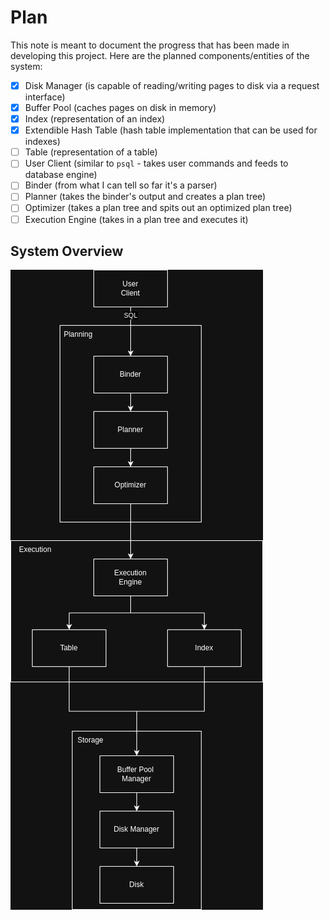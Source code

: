 # Plan

This note is meant to document the progress that has been made in developing this project. Here are the planned components/entities of the system:
- [x] Disk Manager (is capable of reading/writing pages to disk via a request interface)
- [x] Buffer Pool (caches pages on disk in memory)
- [x] Index (representation of an index)
- [x] Extendible Hash Table (hash table implementation that can be used for indexes)
- [ ] Table (representation of a table)
- [ ] User Client (similar to `psql` - takes user commands and feeds to database engine)
- [ ] Binder (from what I can tell so far it's a parser)
- [ ] Planner (takes the binder's output and creates a plan tree)
- [ ] Optimizer (takes a plan tree and spits out an optimized plan tree)
- [ ] Execution Engine (takes in a plan tree and executes it)

## System Overview

![Architecture Overview](images/architecture.png)